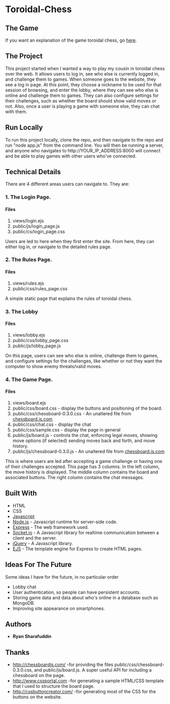 # Toroidal-Chess

## The Game
If you want an explanation of the game toroidal chess, go [here](https://toroidal-chess.herokuapp.com/rules).

## The Project
This project started when I wanted a way to play my cousin in toroidal chess over the web. It allows users to log in,
see who else is currently logged in, and challenge them to games. When someone goes to the website, they see a log in page.
At this point, they choose a nickname to be used for that session of browsing, and enter the lobby, where they can see who
else is online and challenge them to games. They can also configure settings for their challenges, such as whether the board
should show valid moves or not. Also, once a user is playing a game with someone else, they can chat with them.

## Run Locally
To run this project locally, clone the repo, and then navigate to the repo and 
run "node app.js" from the command line. You will then be running a server, and anyone who navigates to
http://YOUR_IP_ADDRESS:8000 will connect and be able to play games with other users who've connected.

## Technical Details

There are 4 different areas users can navigate to. They are:

### 1. The Login Page.

#### Files
  1. views/login.ejs 
  2. public/js/login_page.js
  3. public/cs/login_page.css
  

Users are led to here when they first enter the site. From here, they can either log in, or navigate to the detailed rules page.

### 2. The Rules Page.

#### Files
  1. views/rules.ejs
  2. public/css/rules_page.css
  
A simple static page that explains the rules of toroidal chess.

### 3. The Lobby

#### Files
  1. views/lobby.ejs
  2. public/css/lobby_page.css
  3. public/js/lobby_page.js
  
On this page, users can see who else is online, challenge them to games, and configure settings for the challenges, 
like whether or not they want the computer to show enemy threats/valid moves.

### 4. The Game Page.
  #### Files
   1. views/board.ejs
   2. public/css/board.css - display the buttons and positioning of the board.
   3. public/css/chessboard-0.3.0.css - An unaltered file from [chessboard.js.com](http://chessboardjs.com/)
   4. public/css/chat.css - display the chat
   5. public/css/sample.css - display the page in general
   6. public/js/board.js - controls the chat, enforcing legal moves, showing move options (if selected) 
                          sending moves back and forth, and move history.
   7. public/js/chessboard-0.3.0.js - An unaltered file from [chessboard.js.com](http://chessboardjs.com/)
   
 This is where users are led after accepting a game challenge or having one of their challenges accepted. This page
 has 3 columns. In the left column, the move history is displayed. The middle column contains the board and 
 associated buttons. The right column contains the chat messages.


## Built With
* HTML
* CSS
* [Javascript](https://www.javascript.com/)
* [Node.js](https://nodejs.org/en/) - Javascript runtime for server-side code.
* [Express](http://expressjs.com/) - The web framework used.
* [Socket.io](https://socket.io/) - A Javascript library for realtime communication between a client and the server.
* [jQuery](https://jquery.com/) - A Javascript library.
* [EJS](http://www.embeddedjs.com/getting_started.html) - The template engine for Express to create HTML pages.

## Ideas For The Future
Some ideas I have for the future, in no particular order
* Lobby chat
* User authentication, so people can have persistent accounts.
* Storing game data and data about who's online in a database such as MongoDB.
* Improving site appearance on smartphones.

## Authors

* **Ryan Sharafuddin**

## Thanks

* http://chessboardjs.com/     -for providing the files public/css/chessboard-0.3.0.css, and public/js/board.js. 
                                A super useful API for including a chessboard on the page.
* http://www.cssportal.com     -for generating a sample HTML/CSS template that I used to structure the board page.
* http://cssbuttoncreator.com/ -for generating most of the CSS for the buttons on the website.
